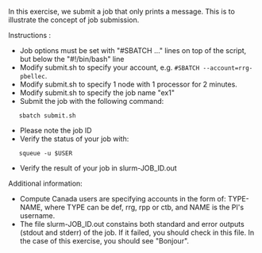 In this exercise, we submit a job that only prints a message.
This is to illustrate the concept of job submission.

Instructions :
  * Job options must be set with "#SBATCH ..." lines on top of the script,
    but below the "#!/bin/bash" line
  * Modify submit.sh to specify your account, e.g. `#SBATCH --account=rrg-pbellec`.
  * Modify submit.sh to specify 1 node with 1 processor for 2 minutes.
  * Modify submit.sh to specify the job name "ex1"
  * Submit the job with the following command:
```
   sbatch submit.sh
```
  * Please note the job ID
  * Verify the status of your job with:
```
   squeue -u $USER
```
  * Verify the result of your job in slurm-JOB_ID.out

Additional information:
  * Compute Canada users are specifying accounts in the form of: TYPE-NAME,
    where TYPE can be def, rrg, rpp or ctb, and NAME is the PI's username.
  * The file slurm-JOB_ID.out constains both standard and error outputs
    (stdout and stderr) of the job. If it failed, you should check in this
    file. In the case of this exercise, you should see "Bonjour".
